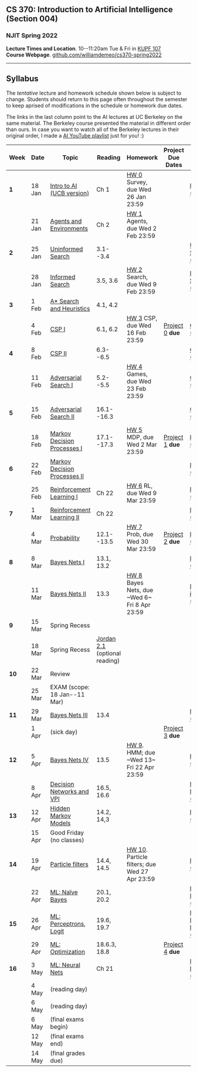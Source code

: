 ## CS 370: Introduction to Artificial Intelligence (Section 004)

### NJIT Spring 2022

**Lecture Times and Location**. 10--11:20am Tue & Fri in [KUPF 107][]  
**Course Webpage**. [github.com/williamdemeo/cs370-spring2022](https://github.com/williamdemeo/cs370-spring2022)

---

## Syllabus

The *tentative* lecture and homework schedule shown below is subject to change.  Students should return to this page often throughout the semester to keep aprised of modifications in the schedule or homework due dates.

The links in the last column point to the AI lectures at UC Berkeley on the same material.
The Berkeley course presented the material in different order than ours. In case you want to watch all of the Berkeley lectures in their original order, I made
a [AI YouTube playlist](https://youtube.com/playlist?list=PL5FJyaC2WsVndQJI9QtEhIMG2w8pYLN9u) just for you! :)



| **Week** | **Date** | **Topic**                         | **Reading**      | **Homework**                             | **Project Due Dates** | **UCB Videos**                  | **UCB Notes**      | **Alternative Notes** |
|----------|----------|-----------------------------------|------------------|------------------------------------------|-----------------------|---------------------------------|--------------------|-----------------------|
| **1**    | 18 Jan   | [Intro to AI (UCB version)][]      | Ch 1             | [HW 0][] Survey, due Wed 26 Jan 23:59    |                       | [Intro to AI (YouTube)][]       |                    | |
|          | 21 Jan   | [Agents and Environments][]       | Ch 2             | [HW 1][] Agents, due Wed 2 Feb 23:59     |                       |                                 |                    | |
| **2**    | 25 Jan   | [Uninformed Search][]             | 3.1--3.4         |                                          |                       | [Uninformed Search (YouTube)][] | [Note 1: Search][] | [Note 1 (Fa '18)][]|
|          | 28 Jan   | [Informed Search][]               | 3.5, 3.6         | [HW 2][] Search, due Wed 9 Feb 23:59     |                       | [Informed Search (YouTube)][]   |                    | |
| **3**    | 1 Feb    | [A* Search and Heuristics][]      | 4.1, 4.2         |                                          |                       |                                 | [Note 2: Local Search][] | |
|          | 4 Feb    | [CSP I][]                         | 6.1, 6.2         | [HW 3][] CSP, due Wed 16 Feb 23:59       | [Project 0][] **due** | [CSP I (YouTube)][]             | [Note 2: CSP][]    | |
| **4**    | 8 Feb    | [CSP II][]                        | 6.3--6.5         |                                          |                       | [CSP II (YouTube)][]            | [CSP applet][]     | |
|          | 11 Feb   | [Adversarial Search I][]          | 5.2--5.5         | [HW 4][] Games, due Wed 23 Feb 23:59     |                       | [Game Trees I (YouTube)][]      | [Note 3: Games][]  | [Note 3 (Fa '18)][]| 
| **5**    | 15 Feb   | [Adversarial Search II][]         | 16.1--16.3       |                                          |                       | [Game Trees II (YouTube)][]     | [Note 4: Nondeterministic Search][] | |
|          | 18 Feb   | [Markov Decision Processes I][]   | 17.1--17.3       | [HW 5][] MDP, due Wed 2 Mar 23:59        | [Project 1][] **due** | [MDP I (YouTube)][]             |                    | |
| **6**    | 22 Feb   | [Markov Decision Processes II][]  |                  |                                          |                       | [MDP II (YouTube)][]            |                    | |
|          | 25 Feb   | [Reinforcement Learning I][]      | Ch 22            | [HW 6][] RL, due Wed 9 Mar 23:59         |                       | [RL I (YouTube)][]              | [Note 5: Reinforcement Learning][] | |
| **7**    | 1 Mar    | [Reinforcement Learning II][]     | Ch 22            |                                          |                       | [RL II (YouTube)][]             |                    | |
|          | 4 Mar    | [Probability][]                   | 12.1--13.5       | [HW 7][] Prob, due Wed 30 Mar 23:59      | [Project 2][] **due** | [Probability (YouTube)][]       |                    | |
| **8**    | 8 Mar    | [Bayes Nets I][]                  | 13.1, 13.2       |                                          |                       | [Bayes Nets (YouTube)][]        | [Note 5: Bayes Nets][] | [Note 6 (Fa '18)][] |
|          | 11 Mar   | [Bayes Nets II][]                 | 13.3             | [HW 8][] Bayes Nets, due ~Wed 6~ Fri 8 Apr 23:59 |               | [BN: independence (YouTube)][]  |                    | |
| **9**    | 15 Mar   | Spring Recess                     |                  |                                          |                       |                                 |                    | |
|          | 18 Mar   | Spring Recess                     | [Jordan 2.1][]  (optional reading) |                        |                       |                                 |                    | |
| **10**   | 22 Mar   | Review                            |                  |                                          |                       |                                 |                    | |
|          | 25 Mar   | EXAM (scope: 18 Jan--11 Mar)      |                  |                                          |                       |                                 |                    | |
| **11**   | 29 Mar   | [Bayes Nets III][]                | 13.4             |                                          |                       | [BN: inference (YouTube)][]     |                    | |
|          | 1 Apr    | (sick day)                        |                  |                                          | [Project 3][] **due** |                                 |                    | |
| **12**   | 5 Apr    | [Bayes Nets IV][]                 | 13.5             | [HW 9][]. HMM; due ~Wed 13~ Fri 22 Apr 23:59   |                 | [BN: sampling (YouTube)][]      |                    | |
|          | 8 Apr    | [Decision Networks and VPI][]     | 16.5, 16.6       |                                          |                       | [Decision Networks (YouTube)][] | [Note 7: Decision Networks][] |
| **13**   | 12 Apr   | [Hidden Markov Models][]          | 14.2, 14,3       |                                          |                       | [HMM (YouTube)][]               | [Note 6: HMM][]    |  [Note 8 (Fa '18)][] |
|          | 15 Apr   | Good Friday (no classes)          |                  |                                          |                       |                                 |                    | |
| **14**   | 19 Apr   | [Particle filters][]              | 14.4, 14.5       | [HW 10][]. Particle filters; due Wed 27 Apr 23:59     |                       | [Particle filters (YouTube)][]  |                    | |
|          | 22 Apr   | [ML: Naïve Bayes][]               | 20.1, 20.2       |                                          |                       | [ML: Naive Bayes (YouTube)][]   |  [Note 9: ML][]    | |
| **15**   | 26 Apr   | [ML: Perceptrons, Logit][]        | 19.6, 19.7       |                                          |                       | [ML: Perceptrons, Logit (YouTube)][] |               | |
|          | 29 Apr   | [ML: Optimization][]              | 18.6.3, 18.8     |                                          | [Project 4][] **due** |                                 | [Note 10: Neural Nets][] | |
| **16**   | 3 May    | [ML: Neural Nets][]               | Ch 21            |                                          |                       | [ML: Neural Nets (YouTube)][]   |                    | |
|          | 4 May    | (reading day)                     |                  |                                          |                       |                                 |                    | |
|          | 6 May    | (reading day)                     |                  |                                          |                       |                                 |                    | |
|          | 6 May    | (final exams begin)               |                  |                                          |                       |                                 |                    | |
|          | 12 May   | (final exams end)                 |                  |                                          |                       |                                 |                    | |
|          | 14 May   | (final grades due)                |                  |                                          |                       |                                 |                    | |



<!-- LINKS TO LECTURE NOTES -->

[Note 1: Search]: https://inst.eecs.berkeley.edu/~cs188/sp22/assets/notes/n1_sp22.pdf
[Note 1 (Fa '18)]: https://github.com/williamdemeo/cs370-spring2022/tree/master/notes/n01-search.pdf
[Note 2: Local Search]: https://inst.eecs.berkeley.edu/~cs188/sp22/assets/notes/n2_sp22.pdf
[Note 2: CSP]: https://github.com/williamdemeo/cs370-spring2022/tree/master/notes/n02-csp.pdf 
[CSP applet]: https://inst.eecs.berkeley.edu/~cs188/fa21/assets/demos/csp/csp_demos.html
[Note 3: Games]: https://inst.eecs.berkeley.edu/~cs188/sp22/assets/notes/n3_sp22.pdf
[Note 3 (Fa '18)]: https://github.com/williamdemeo/cs370-spring2022/tree/master/notes/n03-adversarial-search.pdf
[Note 4: Nondeterministic Search]: https://github.com/williamdemeo/cs370-spring2022/tree/master/notes/n04-nondeterministic-search.pdf
[Note 4: Logical Agents]: https://inst.eecs.berkeley.edu/~cs188/sp22/assets/notes/n4_sp22.pdf
[Note 5: Reinforcement Learning]: https://github.com/williamdemeo/cs370-spring2022/tree/master/notes/n05-rl.pdf
[Note 5: Bayes Nets]: https://inst.eecs.berkeley.edu/~cs188/sp22/assets/notes/n5_sp22.pdf
[Note 6 (Fa '18)]: https://github.com/williamdemeo/cs370-spring2022/tree/master/notes/n06-bayes-nets.pdf
[Note 6: HMM]: https://inst.eecs.berkeley.edu/~cs188/sp22/assets/notes/n6_sp22.pdf
[Note 7: Decision Networks]: https://github.com/williamdemeo/cs370-spring2022/tree/master/notes/n07-decision-networks.pdf
[Note 8 (Fa '18)]: https://github.com/williamdemeo/cs370-spring2022/tree/master/notes/n08-hmm.pdf
[Note 9: ML]: https://github.com/williamdemeo/cs370-spring2022/tree/master/notes/n09-ml.pdf
[Note 10: Neural Nets]: https://github.com/williamdemeo/cs370-spring2022/tree/master/notes/n10-neural-nets.pdf


<!-- Project LINKS -->
[Project 0]: https://github.com/williamdemeo/cs370-spring2022/tree/master/projects/Project0
[Project 1]: https://github.com/williamdemeo/cs370-spring2022/tree/master/projects/Project1
[Project 1 (part 2)]: https://github.com/williamdemeo/cs370-spring2022/tree/master/projects/Project1
[Project 2]: https://github.com/williamdemeo/cs370-spring2022/tree/master/projects/Project2
[Project 3]: https://github.com/williamdemeo/cs370-spring2022/tree/master/projects/Project3
[Project 4]: https://github.com/williamdemeo/cs370-spring2022/tree/master/projects/Project4



<!-- HW LINKS -->

[HW 0]: https://njit.instructure.com/courses/22602/quizzes
[HW 1]: https://www.gradescope.com/courses/361553
[HW 2]: https://www.gradescope.com/courses/361553
[HW 3]: https://www.gradescope.com/courses/361553
[HW 4]: https://www.gradescope.com/courses/361553
[HW 5]: https://www.gradescope.com/courses/361553
[HW 6]: https://www.gradescope.com/courses/361553
[HW 7]: https://www.gradescope.com/courses/361553
[HW 8]: https://www.gradescope.com/courses/361553
[HW 9]: https://www.gradescope.com/courses/361553
[HW 10]: https://www.gradescope.com/courses/361553
[HW 11]: https://www.gradescope.com/courses/361553


<!-- LINKS TO UCB LECTURE YOUTUBE VIDEOS -->

[Intro to AI (YouTube)]: https://www.youtube.com/watch?v=16Dir4QqCUg
[Uninformed Search (YouTube)]: https://youtu.be/-Xx0QSFYfIQ
[Informed Search (YouTube)]: https://youtu.be/Mlwrx7hbKPs
[CSP I (YouTube)]: https://youtu.be/81z2ANjQcH4
[CSP II (YouTube)]: https://youtu.be/_DXf6oaknHw
[Game Trees I (YouTube)]: https://youtu.be/v6RgZBjc8og
[Game Trees II (YouTube)]: https://youtu.be/n3A29GEzC6g
[MDP I (YouTube)]: https://youtu.be/4LW3H_Jinr4
[MDP II (YouTube)]: https://youtu.be/ZToWj64rxvQ
[RL I (YouTube)]: https://youtu.be/TiXS7vROBEg
[RL II (YouTube)]: https://youtu.be/XafrqwHfBKE
[Probability (YouTube)]: https://youtu.be/sMNbLXsvRig
[Bayes Nets (YouTube)]: https://youtu.be/T4l6ltMMcec
[BN: independence (YouTube)]: https://youtu.be/FUnOdyZZAaE
[BN: inference (YouTube)]: https://youtu.be/A1hYXGAUdmU
[BN: sampling (YouTube)]: https://youtu.be/kGngCS-1kjU
[Decision Networks (YouTube)]: https://youtu.be/19sr7yKV56I
[HMM (YouTube)]: https://youtu.be/eCZLhZu_U1I
[Particle filters (YouTube)]: https://youtu.be/pNam9hbwg4g
[ML: Naive Bayes (YouTube)]: https://youtu.be/1nOb0vwWkAE
[ML: Neural Nets (YouTube)]: https://youtu.be/LERtLI2h_nQ
[ML: Perceptrons, Logit (YouTube)]: https://www.youtube.com/watch?v=UNr9gHyOnWA
[ML: Decision Trees (YouTube)]: https://youtu.be/svW3I0cqfpw
[Robotics (YouTube)]: https://youtu.be/MxS1aYvYNNc

<!-- LINKS TO LECTURE SLIDES -->
[Intro to AI (UCB version)]: https://inst.eecs.berkeley.edu/~cs188/sp22/assets/slides/Lecture1.pptx
[Agents and Environments]: https://github.com/williamdemeo/cs370-spring2022/raw/master/lecture/CS370-Lec02-AgentsAndEnvironments.pptx
[Uninformed Search]: https://github.com/williamdemeo/cs370-spring2022/raw/master/lecture/CS370-Lec03-Search.pptx
[Informed Search]: https://github.com/williamdemeo/cs370-spring2022/raw/master/lecture/CS370-Lec04-InformedSearch.pptx
[A* Search and Heuristics]: https://github.com/williamdemeo/cs370-spring2022/raw/master/lecture/CS370-Lec05-AstarSearchAndHeuristics.pptx
[CSP I]: https://github.com/williamdemeo/cs370-spring2022/raw/master/lecture/CS370-Lec06-CSP-I.pptx 
[CSP II]: https://github.com/williamdemeo/cs370-spring2022/raw/master/lecture/CS370-Lec07-CSP-II.pptx
[Adversarial Search I]: https://github.com/williamdemeo/cs370-spring2022/raw/master/lecture/CS370-Lec08-AdversarialSearch-I.pptx
[Adversarial Search II]: https://github.com/williamdemeo/cs370-spring2022/raw/master/lecture/CS370-Lec09-AdversarialSearch-II.pptx
[Markov Decision Processes I]: https://github.com/williamdemeo/cs370-spring2022/raw/master/lecture/CS370-Lec10-MDP-I.pptx
[Markov Decision Processes II]: https://github.com/williamdemeo/cs370-spring2022/raw/master/lecture/CS370-Lec11-MDP-II.pptx
[Reinforcement Learning I]: https://github.com/williamdemeo/cs370-spring2022/raw/master/lecture/CS370-Lec12-RL-I.pptx
[Reinforcement Learning II]: https://github.com/williamdemeo/cs370-spring2022/raw/master/lecture/CS370-Lec13-RL-II.pptx
[Probability]: https://github.com/williamdemeo/cs370-spring2022/raw/master/lecture/CS370-Lec14-Probability.pptx
[Bayes Nets I]: https://github.com/williamdemeo/cs370-spring2022/raw/master/lecture/CS370-Lec15-BayesNets-I.pptx
[Bayes Nets II]: https://github.com/williamdemeo/cs370-spring2022/raw/master/lecture/CS370-Lec16-BayesNets-II.pptx
[Bayes Nets III]: https://github.com/williamdemeo/cs370-spring2022/raw/master/lecture/CS370-Lec17-BayesNets-III.pptx
[Bayes Nets IV]: https://github.com/williamdemeo/cs370-spring2022/raw/master/lecture/CS370-Lec18-BayesNets-IV.pptx
[Logical Agents]: https://github.com/williamdemeo/cs370-spring2022/blob/master/lecture/dne.md
[Inference in First Order Logic]: https://github.com/williamdemeo/cs370-spring2022/blob/master/lecture/dne.md

[Decision Networks and VPI]: https://github.com/williamdemeo/cs370-spring2022/blob/master/lecture/CS370-Lec19-DecisionNetworks.pptx
[Hidden Markov Models]: https://github.com/williamdemeo/cs370-spring2022/blob/master/lecture/CS370-Lec20-HMM.pptx
[Particle filters]: https://github.com/williamdemeo/cs370-spring2022/blob/master/lecture/CS370-Lec21-HMM-II.pptx
[ML: Naïve Bayes]: https://github.com/williamdemeo/cs370-spring2022/blob/master/lecture/dne.md
[ML: Perceptrons and Logistic Regression]: https://github.com/williamdemeo/cs370-spring2022/blob/master/lecture/dne.md
[ML: Perceptrons, Logit]: https://github.com/williamdemeo/cs370-spring2022/blob/master/lecture/dne.md
[ML: Optimization]: https://github.com/williamdemeo/cs370-spring2022/blob/master/lecture/dne.md
[ML: Neural Nets]: https://github.com/williamdemeo/cs370-spring2022/blob/master/lecture/dne.md
[Advanced Applications: Games and Robotics]: https://github.com/williamdemeo/cs370-spring2022/blob/master/lecture/dne.md
[Conclusion]: https://github.com/williamdemeo/cs370-spring2022/blob/master/lecture/dne.md

<!-- MISC LINKS -->
[Jordan 2.1]: https://github.com/williamdemeo/cs370-spring2022/tree/master/notes/chapter2.pdf
[KUPF 107]: https://goo.gl/maps/GjhP3cjrMAJSzVFt5
[edX AI wk10: Logical Agents]: https://learning.edx.org/course/course-v1:ColumbiaX+CSMM.101x+2T2018/home






<!-- [Note 1]: https://inst.eecs.berkeley.edu/~cs188/fa21/assets/notes/fa20-note01.pdf
[Note 2]: https://inst.eecs.berkeley.edu/~cs188/fa21/assets/notes/note02.pdf>
[Note 3]: https://inst.eecs.berkeley.edu/~cs188/fa21/assets/notes/fa20-note03.pdf
[Note 4]: https://inst.eecs.berkeley.edu/~cs188/fa21/assets/notes/fa20-note04.pdf
[Note 5]: https://inst.eecs.berkeley.edu/~cs188/fa21/assets/notes/fa20-note05.pdf
[Note 6]: https://inst.eecs.berkeley.edu/~cs188/fa21/assets/notes/fa20-note06.pdf
[Note 7]: https://inst.eecs.berkeley.edu/~cs188/fa21/assets/notes/fa20-note07.pdf
[Note 8]: https://inst.eecs.berkeley.edu/~cs188/fa21/assets/notes/fa20-note08.pdf
[Note 9]: https://inst.eecs.berkeley.edu/~cs188/fa21/assets/notes/fa20-note09.pdf
[Note 10]: https://inst.eecs.berkeley.edu/~cs188/fa21/assets/notes/fa20-note10.pdf
-->
